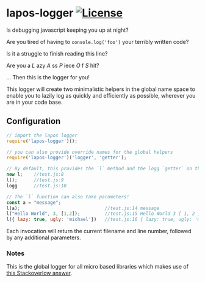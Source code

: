 # lapos-logger [![License](https://img.shields.io/:license-apache-blue.svg)](https://opensource.org/licenses/Apache-2.0)

Is debugging javascript keeping you up at night?

Are you tired of having to `console.log('foo')` your terribly written code?

Is it a struggle to finish reading this line?

Are you a _L_ azy _A_ ss _P_ iece _O_ f _S_ hit?

... Then this is the logger for you!

This logger will create two minimalistic helpers in the global name space to enable you to lazily log as quickly and efficiently as possible, wherever you are in your code base.

## Configuration
```javascript
// import the lapos logger
require('lapos-logger')();

// you can also provide override names for the global helpers
require('lapos-logger')('logger', 'getter');

// By default, this provides the `l` method and the logg `getter` on the global scope
new l;    //test.js:8
l();      //test.js:9
logg      //test.js:10

// The `l` function can also take parameters!
const a = "message";
l(a);                               //test.js:14 message
l("Hello World", 3, [1,2]);         //test.js:15 Hello World 3 [ 1, 2 ]
l({ lazy: true, ugly: 'michael'})   //test.js:16 { lazy: true, ugly: 'michael'}

```

Each invocation will return the current filename and line number, followed by any additional parameters.

### Notes
This is the global logger for all micro based libraries which makes use of [this Stackoverlow answer](https://stackoverflow.com/a/11386493/5045191).
